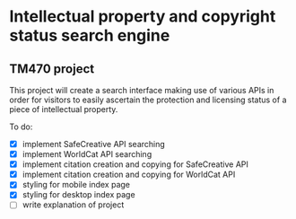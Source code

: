 Intellectual property and copyright status search engine
========================================================

TM470 project
-------------

This project will create a search interface making use of various APIs in order for visitors to easily ascertain the protection and licensing status of a piece of intellectual property.

To do:
- [x] implement SafeCreative API searching
- [x] implement WorldCat API searching
- [x] implement citation creation and copying for SafeCreative API
- [x] implement citation creation and copying for WorldCat API
- [x] styling for mobile index page
- [x] styling for desktop index page
- [ ] write explanation of project
